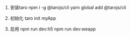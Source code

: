 1. 安装taro
npm i -g @tarojs/cli
yarn global add @tarojs/cli

2. 初始化
taro init myApp

3. 启用
npm run dev:h5
npm run dev:weapp

